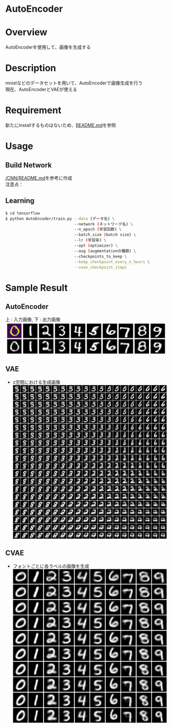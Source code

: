 AutoEncoder
==

# Overview
AutoEncoderを使用して、画像を生成する

# Description
mnistなどのデータセットを用いて、AutoEncoderで画像生成を行う  
現在、AutoEncoderとVAEが使える  

# Requirement
新たにinstallするものはないため、[README.md](../README.md)を参照

# Usage
## Build Network
[/CNN/README.md](../CNN/README.md)を参考に作成  
注意点：

## Learning
```bash
$ cd tensorflow
$ python AutoEncoder/train.py --data (データ名) \
                              --network (ネットワーク名) \
                              --n_epoch (学習回数) \
                              --batch_size (batch size) \
                              --lr (学習率) \
                              --opt (optimizer) \
                              --aug (augmentationの種類) \
                              --checkpoints_to_keep \
                              --keep_checkpoint_every_n_hours \
                              --save_checkpoint_steps
```

# Sample Result
## AutoEncoder
上 : 入力画像, 下 : 出力画像
![代替テキスト](../sample_results/AutoEncoder/autoencoder.png)

## VAE
- z空間における生成画像
![代替テキスト](../sample_results/AutoEncoder/vae.png)

## CVAE
- フォントごとに各ラベルの画像を生成
![代替テキスト](../sample_results/AutoEncoder/cvae.png)